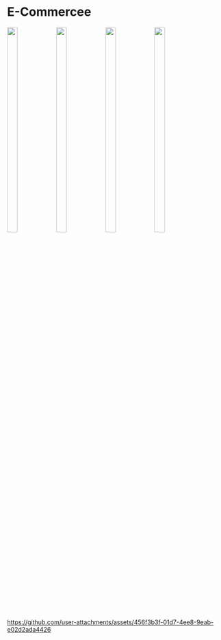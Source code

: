 # E-Commercee


<p>
<img src="https://github.com/user-attachments/assets/0d077884-b0e6-4f05-a984-25e9157a4b42"height="35%" width="22%">
<img src="https://github.com/user-attachments/assets/94020842-6207-4580-b452-5e37a7300331"height="35%" width="22%">
<img src="https://github.com/user-attachments/assets/c1d4f3da-3d07-4362-8bea-fccc3ba5e02d"height="35%" width="22%">
<img src="https://github.com/user-attachments/assets/07ae7dec-1279-4505-8ace-7165e39a4f79"height="35%" width="22%">
</p>

https://github.com/user-attachments/assets/456f3b3f-01d7-4ee8-9eab-e02d2ada4426












